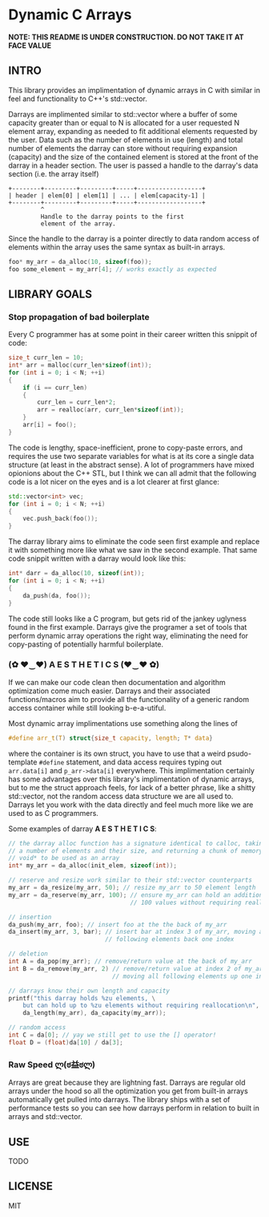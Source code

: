# Dynamic C Arrays

**NOTE: THIS README IS UNDER CONSTRUCTION. DO NOT TAKE IT AT FACE VALUE**

## INTRO
This library provides an implimentation of dynamic arrays in C with similar in feel and functionality to C++'s std::vector.

Darrays are implimented similar to std::vector where a buffer of some capacity greater than or equal to N is allocated for a user requested N element array, expanding as needed to fit additional elements requested by the user. Data such as the number of elements in use (length) and total number of elements the darray can store without requiring expansion (capacity) and the size of the contained element is stored at the front of the darray in a header section. The user is passed a handle to the darray's data section (i.e. the array itself)
```
+--------+---------+---------+-----+------------------+
| header | elem[0] | elem[1] | ... | elem[capacity-1] |
+--------+---------+---------+-----+------------------+
         ^
         Handle to the darray points to the first
         element of the array.
```
Since the handle to the darray is a pointer directly to data random access of elements within the array uses the same syntax as built-in arrays.
```C
foo* my_arr = da_alloc(10, sizeof(foo));
foo some_element = my_arr[4]; // works exactly as expected
```

## LIBRARY GOALS
### Stop propagation of bad boilerplate
Every C programmer has at some point in their career written this snippit of code:
```C
size_t curr_len = 10;
int* arr = malloc(curr_len*sizeof(int));
for (int i = 0; i < N; ++i)
{
    if (i == curr_len)
    {
        curr_len = curr_len*2;
        arr = realloc(arr, curr_len*sizeof(int));
    }
    arr[i] = foo();
}
```
The code is lengthy, space-inefficient, prone to copy-paste errors, and requires the use two separate variables for what is at its core a single data structure (at least in the abstract sense). A lot of programmers have mixed opionions about the C++ STL, but I think we can all admit that the following code is a lot nicer on the eyes and is a lot clearer at first glance:
```C++
std::vector<int> vec;
for (int i = 0; i < N; ++i)
{
    vec.push_back(foo());
}
```
The darray library aims to eliminate the code seen first example and replace it with something more like what we saw in the second example. That same code snippit written with a darray would look like this:
```C
int* darr = da_alloc(10, sizeof(int));
for (int i = 0; i < N; ++i)
{
    da_push(da, foo());
}
```
The code still looks like a C program, but gets rid of the jankey uglyness found in the first example. Darrays give the programer a set of tools that perform dynamic array operations the right way, eliminating the need for copy-pasting of potentially harmful boilerplate.

### (✿ ♥‿♥) A E S T H E T I C S (♥‿♥ ✿)
If we can make our code clean then documentation and algorithm optimization come much easier. Darrays and their associated functions/macros aim to provide all the functionality of a generic random access container while still looking b-e-a-utiful.

Most dynamic array implimentations use something along the lines of
```C
#define arr_t(T) struct{size_t capacity, length; T* data}
```
where the container is its own struct, you have to use that a weird psudo-template `#define` statement, and data access requires typing out `arr.data[i]` and `p_arr->data[i]` everywhere. This implimentation certainly has some advantages over this library's implimentation of dynamic arrays, but to me the struct approach feels, for lack of a better phrase, like a shitty std::vector, not the random access data structure we are all used to. Darrays let you work with the data directly and feel much more like we are used to as C programmers.

Some examples of darray **A E S T H E T I C S**:
```C
// the darray alloc function has a signature identical to calloc, taking in
// a number of elements and their size, and returning a chunk of memory as a
// void* to be used as an array
int* my_arr = da_alloc(init_elem, sizeof(int));

// reserve and resize work similar to their std::vector counterparts
my_arr = da_resize(my_arr, 50); // resize my_arr to 50 element length
my_arr = da_reserve(my_arr, 100); // ensure my_arr can hold an additional
                                  // 100 values without requiring reallocation

// insertion
da_push(my_arr, foo); // insert foo at the the back of my_arr
da_insert(my_arr, 3, bar); // insert bar at index 3 of my_arr, moving all
                           // following elements back one index

// deletion
int A = da_pop(my_arr); // remove/return value at the back of my_arr
int B = da_remove(my_arr, 2) // remove/return value at index 2 of my_arr,
                             // moving all following elements up one index

// darrays know their own length and capacity
printf("this darray holds %zu elements, \
    but can hold up to %zu elements without requiring reallocation\n", \
    da_length(my_arr), da_capacity(my_arr));

// random access
int C = da[0]; // yay we still get to use the [] operator!
float D = (float)da[10] / da[3];
```

### Raw Speed ლ(ಠ益ಠლ)
Arrays are great because they are lightning fast. Darrays are regular old arrays under the hood so all the optimization you get from built-in arrays automatically get pulled into darrays. The library ships with a set of performance tests so you can see how darrays perform in relation to built in arrays and std::vector.

## USE
TODO

## LICENSE
MIT

